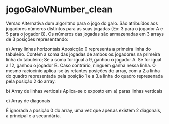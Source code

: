 # jogoGaloVNumber_clean
 Versao Alternativa dum algoritmo para o jogo do galo.
 São atribuídos aos jogadores números distintos para as suas jogadas (Ex: 3 para o jogador A e 5 para o jogador B).
 Os números das jogadas são armazenadas em 3 arrays de 3 posições representando: 
  
  a) Array linhas horizontais
    Aposicção 0 representa a primeira linha do tabuleiro. 
    Contém a soma das jogadas de ambos os jogadores na primeira linha do tabuleiro; 
    Se a soma for igual a 9, ganhou o jogador A. Se for igual a 12, ganhou o jogador B. Caso contrário, ninguém ganha nessa linha.
   O mesmo raciocínio aplica-se ás retantes posições do array, com a 2.a linha do quadro representada pela posição 1 e a 3.a linha
   do quadro represenada pela posição 2 do array.
 
 b) Array de linhas verticais
  Aplica-se o exposto em a) paras linhas verticais

  c) Array de diagonais

  É ignorada a posição 0 do array, uma vez que apenas existem 2 diagonais, a principal e a secundária.

  
